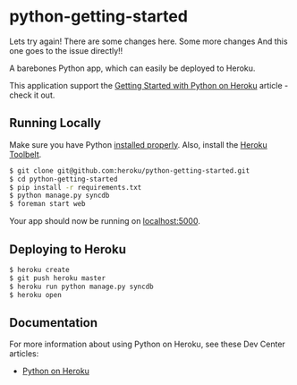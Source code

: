 # python-getting-started

Lets try again!
There are some changes here.
Some more changes
And this one goes to the issue directly!!

A barebones Python app, which can easily be deployed to Heroku.

This application support the [Getting Started with Python on Heroku](https://devcenter.heroku.com/articles/getting-started-with-python) article - check it out.

## Running Locally

Make sure you have Python [installed properly](http://install.python-guide.org).  Also, install the [Heroku Toolbelt](https://toolbelt.heroku.com/).

```sh
$ git clone git@github.com:heroku/python-getting-started.git
$ cd python-getting-started
$ pip install -r requirements.txt
$ python manage.py syncdb
$ foreman start web
```

Your app should now be running on [localhost:5000](http://localhost:5000/).

## Deploying to Heroku

```sh
$ heroku create
$ git push heroku master
$ heroku run python manage.py syncdb
$ heroku open
```

## Documentation

For more information about using Python on Heroku, see these Dev Center articles:

- [Python on Heroku](https://devcenter.heroku.com/categories/python)

